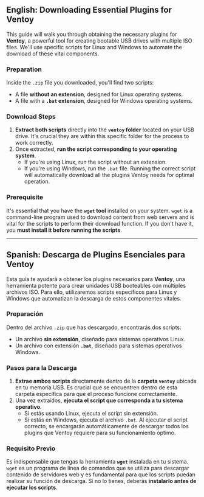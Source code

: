 ## English: Downloading Essential Plugins for Ventoy

This guide will walk you through obtaining the necessary plugins for **Ventoy**, a powerful tool for creating bootable USB drives with multiple ISO files. We'll use specific scripts for Linux and Windows to automate the download of these vital components.

### Preparation

Inside the `.zip` file you downloaded, you'll find two scripts:

* A file **without an extension**, designed for Linux operating systems.
* A file with a **`.bat` extension**, designed for Windows operating systems.

### Download Steps

1.  **Extract both scripts** directly into the **`ventoy` folder** located on your USB drive. It's crucial they are within this specific folder for the process to work correctly.
2.  Once extracted, **run the script corresponding to your operating system**.
    * If you're using Linux, run the script without an extension.
    * If you're using Windows, run the `.bat` file.
    Running the correct script will automatically download all the plugins Ventoy needs for optimal operation.

### Prerequisite

It's essential that you have the **`wget` tool** installed on your system. `wget` is a command-line program used to download content from web servers and is vital for the scripts to perform their download function. If you don't have it, you **must install it before running the scripts**.

---

## Spanish: Descarga de Plugins Esenciales para Ventoy

Esta guía te ayudará a obtener los plugins necesarios para **Ventoy**, una herramienta potente para crear unidades USB booteables con múltiples archivos ISO. Para ello, utilizaremos scripts específicos para Linux y Windows que automatizan la descarga de estos componentes vitales.

### Preparación

Dentro del archivo `.zip` que has descargado, encontrarás dos scripts:

* Un archivo **sin extensión**, diseñado para sistemas operativos Linux.
* Un archivo con extensión **`.bat`**, diseñado para sistemas operativos Windows.

### Pasos para la Descarga

1.  **Extrae ambos scripts** directamente dentro de la **carpeta `ventoy`** ubicada en tu memoria USB. Es crucial que se encuentren dentro de esta carpeta específica para que el proceso funcione correctamente.
2.  Una vez extraídos, **ejecuta el script que corresponda a tu sistema operativo**.
    * Si estás usando Linux, ejecuta el script sin extensión.
    * Si estás en Windows, ejecuta el archivo `.bat`.
    Al ejecutar el script correcto, se encargarán automáticamente de descargar todos los plugins que Ventoy requiere para su funcionamiento óptimo.

### Requisito Previo

Es indispensable que tengas la herramienta **`wget`** instalada en tu sistema. `wget` es un programa de línea de comandos que se utiliza para descargar contenido de servidores web y es fundamental para que los scripts puedan realizar su función de descarga. Si no lo tienes, deberás **instalarlo antes de ejecutar los scripts**.
